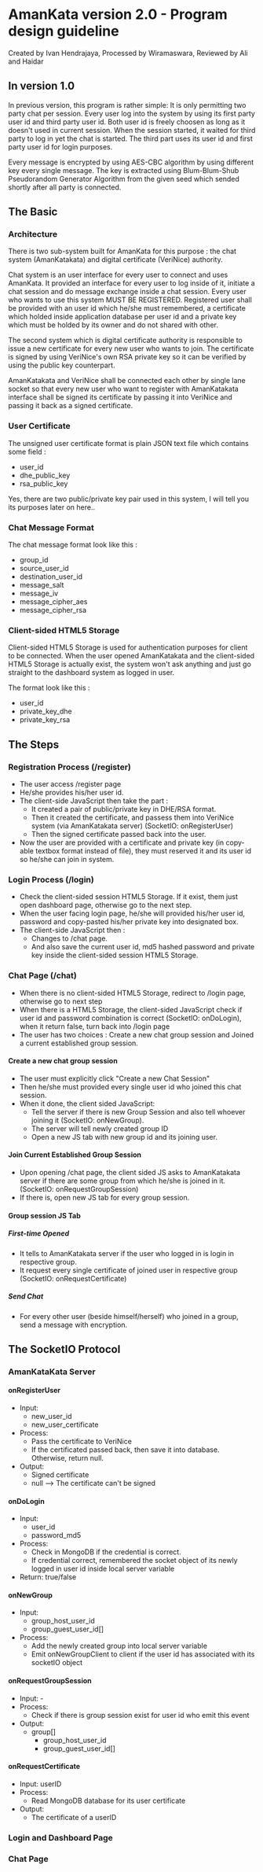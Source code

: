 # AmanKata version 2.0 -  Program design guideline

Created by Ivan Hendrajaya, Processed by Wiramaswara, Reviewed by Ali and Haidar

## In version 1.0

In previous version, this program is rather simple: It is only permitting two party chat per session. Every user log into the system by using its first party user id and third party user id. Both user id is freely choosen as long as it doesn't used in current session. When the session started, it waited for third party to log in yet the chat is started. The third part uses its user id and first party user id for login purposes.

Every message is encrypted by using AES-CBC algorithm by using different key every single message. The key is extracted using Blum-Blum-Shub Pseudorandom Generator Algorithm from the given seed which sended shortly after all party is connected.

## The Basic

### Architecture

There is two sub-system built for AmanKata for this purpose : the chat system (AmanKatakata) and digital certificate (VeriNice) authority.

Chat system is an user interface for every user to connect and uses AmanKata. It provided an interface for every user to log inside of it, initiate a chat session and do message exchange inside a chat session. Every user who wants to use this system MUST BE REGISTERED. Registered user shall be provided with an user id which he/she must remembered, a certificate which holded inside application database per user id and a private key which must be holded by its owner and do not shared with other. 

The second system which is digital certificate authority is responsible to issue a new certificate for every new user who wants to join. The certificate is signed by using VeriNice's own RSA private key so it can be verified by using the public key counterpart.

AmanKatakata and VeriNice shall be connected each other by single lane socket so that every new user who want to register with AmanKatakata interface shall be signed its certificate by passing it into VeriNice and passing it back as a signed certificate. 

### User Certificate

The unsigned user certificate format is plain JSON text file which contains some field :

* user_id
* dhe_public_key
* rsa_public_key

Yes, there are two public/private key pair used in this system, I will tell you its purposes later on here..

### Chat Message Format

The chat message format look like this :

* group_id
* source_user_id
* destination_user_id
* message_salt
* message_iv
* message_cipher_aes
* message_cipher_rsa

### Client-sided HTML5 Storage

Client-sided HTML5 Storage is used for authentication purposes for client to be connected. When the user opened AmanKatakata and the client-sided HTML5 Storage is actually exist, the system won't ask anything and just go straight to the dashboard system as logged in user.

The format look like this :

* user_id
* private_key_dhe
* private_key_rsa

## The Steps
### Registration Process (/register)

* The user access /register page
* He/she provides his/her user id.
* The client-side JavaScript then take the part :
  * It created a pair of public/private key in DHE/RSA format.
  * Then it created the certificate, and passess them into VeriNice system (via AmanKatakata server) (SocketIO: onRegisterUser)
  * Then the signed certificate passed back into the user.
* Now the user are provided with a certificate and private key (in copy-able textbox format instead of file), they must reserved it and its user id so he/she can join in system.

### Login Process (/login)

* Check the client-sided session HTML5 Storage. If it exist, them just open dashboard page, otherwise go to the next step.
* When the user facing login page, he/she will provided his/her user id, password and copy-pasted his/her private key into designated box.
* The client-side JavaScript then :
  * Changes to /chat page.
  * And also save the current user id, md5 hashed password and private key inside the client-sided session HTML5 Storage.

### Chat Page (/chat)

* When there is no client-sided HTML5 Storage, redirect to /login page, otherwise go to next step
* When there is a HTML5 Storage, the client-sided JavaScript check if user id and password combination is correct (SocketIO: onDoLogin), when it return false, turn back into /login page
* The user has two choices : Create a new chat group session and Joined a current established group session.

#### Create a new chat group session

* The user must explicitly click "Create a new Chat Session"
* Then he/she must provided every single user id who joined this chat session.
* When it done, the client sided JavaScript:
  * Tell the server if there is new Group Session and also tell whoever joining it (SocketIO: onNewGroup).
  * The server will tell newly created group ID
  * Open a new JS tab with new group id and its joining user.
  
#### Join Current Established Group Session

* Upon opening /chat page, the client sided JS asks to AmanKatakata server if there are some group from which he/she is joined in it. (SocketIO: onRequestGroupSession)
* If there is, open new JS tab for every group session.
 

#### Group session JS Tab

##### First-time Opened

* It tells to AmanKatakata server if the user who logged in is login in respective group.
* It request every single certificate of joined user in respective group (SocketIO: onRequestCertificate)

##### Send Chat

* For every other user (beside himself/herself) who joined in a group, send a message with encryption.

## The SocketIO Protocol

### AmanKataKata Server
#### onRegisterUser
* Input: 
  * new_user_id
  * new_user_certificate
* Process:
  * Pass the certificate to VeriNice
  * If the certificated passed back, then save it into database. Otherwise, return null.
* Output: 
  * Signed certificate 
  * null --> The certificate can't be signed

#### onDoLogin
* Input: 
  * user_id
  * password_md5
* Process:
  * Check in MongoDB if the credential is correct.
  * If credential correct, remembered the socket object of its newly logged in user id inside local server variable
* Return: true/false

#### onNewGroup
* Input:
  * group_host_user_id
  * group_guest_user_id[]
* Process:
  * Add the newly created group into local server variable
  * Emit onNewGroupClient to client if the user id has associated with its socketIO object
  
#### onRequestGroupSession
* Input: -
* Process:
  * Check if there is group session exist for user id who emit this event
* Output:
  * group[]
    * group_host_user_id
    * group_guest_user_id[]

#### onRequestCertificate
* Input: userID
* Process:
  * Read MongoDB database for its user certificate
* Output:
  * The certificate of a userID

### Login and Dashboard Page
### Chat Page

